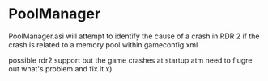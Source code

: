 # PoolManager
PoolManager.asi will attempt to identify the cause of a crash in RDR 2 if the crash is related to a memory pool within gameconfig.xml

possible rdr2 support but the game crashes at startup atm need to fiugre out what's problem and fix it x)
